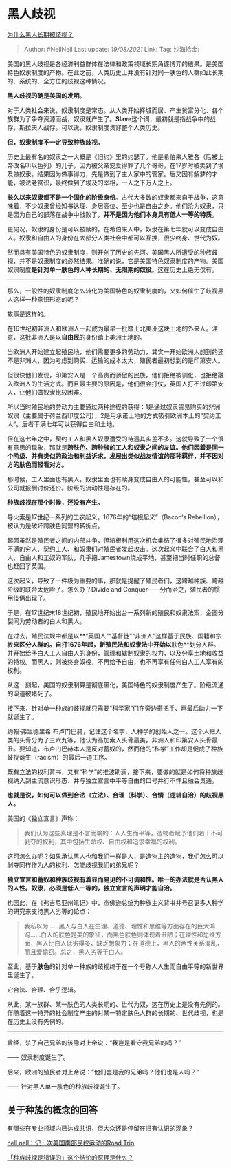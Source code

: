 # 黑人歧视
[为什么黑人长期被歧视？](https://www.zhihu.com/question/22698363/answer/615261939)

> Author: #NellNell
> Last update: *19/08/2021*
> Link:
> Tag:
> 沙海拾金:

美国的黑人歧视是各经济利益群体在法律和政策领域长期角逐博弈的结果。是美国特色奴隶制度的产物。在此之前，人类历史上并没有针对同一肤色的人群如此长期的、系统的、全方位的歧视这种情况。

**黑人歧视的确是美国的发明**。

对于人类社会来说，奴隶制度是常态。从人类开始择城而居、产生贫富分化、各个族群为了争夺资源而战，奴隶就产生了。**Slave**这个词，最初就是指战争中的战俘，斯拉夫人战俘。可以说，奴隶制度贯穿整个人类历史。

**但，奴隶制度不一定导致种族歧视。**

历史上最有名的奴隶之一大概是《旧约》里的约瑟了。他是希伯来人雅各（后被上帝改名叫以色列）的儿子，因为被父亲宠爱得罪了几个哥哥，在17岁时被卖到了埃及做奴隶。结果因为做事得力，先是做到了主人家中的管家。后又因有解梦的才能，被法老赏识，最终做到了埃及的宰相，一人之下万人之上。

**长久以来奴隶都不是一个固化的阶级身份**。古代大多数的奴隶都来自于战争，这意味着，不少奴隶曾经知书达理、身居高位、至少也是自由之身。他们沦为奴隶，只是因为自己的部落在战争中战败了，**并不是因为他们本身具有低人一等的特质**。

更何况，奴隶的身份是可以被赎的，在希伯来人中，奴隶在第七年就可以变成自由人。奴隶和自由人的身份在大部分人类社会中都可以互换，很少终身、世代为奴。

然而具有美国特色的奴隶制度，则开创了历史的先河。美国黑人所遭受的种族歧视，并不是奴隶制度的必然结果。准确的说，它是美国特色奴隶制度的产物。美国奴隶制度**是针对单一肤色的人种长期的、无限期的奴役**。这在历史上绝无仅有。

---

那么，一般性的奴隶制度怎么转化为美国特色的奴隶制度的，又如何催生了歧视黑人这样一种意识形态的呢？

故事是这样的。

在16世纪初非洲人和欧洲人一起成为最早一批踏上北美洲这块土地的外来人。注意，这批非洲人是以**自由民**的身份踏上美洲土地的。

当欧洲人开始建立起殖民地，他们需要更多的劳动力，其实一开始欧洲人想到的还不是非洲人，因为考虑到购买、运输的成本太大，殖民者最初想到的是印第安人。

但很快他们发现，印第安人是一个高贵而骄傲的民族，他们拒绝被驯化，也拒绝融入欧洲人的生活方式。而且最主要的原因是，他们很会打仗，英国人打不过印第安人，让他们做奴隶比较困难。

所以当时殖民地的劳动力主要通过两种途径的获得：1是通过奴隶贸易购买的非洲奴隶（主要属于荷兰西印度公司），2是用承诺土地的方式吸引欧洲本土的“契约工人”。后者干满七年可以获得自由和土地。

但在这七年之中，契约工人和黑人奴隶遭受的待遇其实差不多。这就导致了一个很有意思的现象，那就是**跨肤色、跨种族的工人和奴隶之间的友谊。他们因着是同一个阶级、并有类似的政治和利益诉求，发展出类似战友情谊的那种羁绊，并不因对方的肤色而轻看对方。**

那时候，工人里面也有黑人，奴隶里面也有赎身变成自由人的可能性，甚至可以和公司就报酬讨价还价。阶级的流动性是存在的。

**种族歧视在那个时候，还没有产生。**

导火索是17世纪一系列的工农起义。1676年的“培根起义”（Bacon‘s Rebellion），被认为是破坏跨肤色同盟的转折点。

起因虽然是殖民者之间的内部斗争，但培根利用这次机会集结了很多对殖民地治理不满的穷人、契约工人、和奴隶们对殖民者发起攻击。这次起义中联合了白人和黑人、自由人和工奴的军队，几乎把Jamestown烧成平地，甚至把当时任职的总督也赶回了英国。

这次起义，导致了一件极为重要的事，那就是提醒了殖民者们，这跨越种族、跨越阶级的联合太危险了。怎么办？Divide and Conquer——分而治之，殖民者的惯用伎俩出现了。

于是，在17世纪末18世纪初，殖民地开始出台一系列新的殖民和奴隶法案，企图分裂同为劳动者的白人和黑人。

在过去，殖民法规中都是以**“英国人”“基督徒”“非洲人”这样基于民族、国籍和宗教**来区分人群的。自打1676年起，新殖民法和奴隶法中开始以**肤色**划分人群。并开始给予白人工人自由人的身份，管理和辖制奴隶的权力，以及分享土地和收益的特权。而黑人，则被终身奴役，不再给予自由，也不再享有任何白人工人享有的权利。

从这一刻起，美国的奴隶制算是彻底黑化，美国特色的奴隶制度产生了。阶级流通的渠道被堵死了。

接下来，针对单一种族的歧视就只需要“科学家”们在旁边搭把手、再最后助力一下就诞生了。

约翰·弗里德里希·布卢门巴赫，记住这个名字，人种学的创始人之一。这个人把人类的头骨分为了三六九等，他认为高加索人头骨最美，非洲人和印第安人头骨最丑。要知道，布卢门巴赫本人是反对蓄奴的，然而他的“科学”工作却是促成了种族歧视诞生（racism）的最后一道工序。

既有立法的权利背书，又有“科学”的推波助澜，接下来，要做的就是如何将种族歧视纳入到主流意识形态、并与独立宣言中平等自由的口号并行不悖且融会贯通。

**也就是说，如何可以做到合法（立法）、合理（科学）、合情（逻辑自洽）的歧视黑人。**

美国的《独立宣言》声称：

> 我们认为这些真理是不言而喻的：人人生而平等，造物者赋予他们若干不可剥夺的权利，其中包括生命权、自由权和追求幸福的权利。

这可怎么办呢？如果承认黑人也和我们一样是人，是造物主的造物，我们怎么可以剥夺同样作为人的权利、怎能歧视我们的弟兄呢？

**独立宣言和蓄奴和种族歧视有着显而易见的不可调和性。唯一的办法就是否认黑人的人性。奴隶，必须是低人一等的，独立宣言的声明才能自洽。**

也因此，在《弗吉尼亚州笔记》中，杰佛逊总统为种族主义背书并号召更多人种学的研究来支持黑人劣等的论点：

> 我私以为……黑人与白人在生理、道德、理性和思维等方面存在的巨大鸿沟……白人的肤色是美的象征，而黑色肤色则体现着丑陋；在理性和思维方面，黑人比白人低劣得多，缺乏想象力；在道德上，黑人的两性关系混乱，而且爱偷窃。总之，黑人劣等于白人。

至此，基于**肤色**的针对单一种族的歧视终于在一个号称人人生而自由平等的新世界里诞生了。

它合法、合理、合乎逻辑。

从此，某一族群、某一肤色的人类长期的、世代为奴，这在历史上是没有先例的。伴随着这一特异的社会制度产生的对某一特定肤色人群的长期的、世代歧视，也是在历史上没有先例的。

---

曾经，杀了自己兄弟的该隐对上帝说：“我岂是看守我兄弟的吗？”

—— 奴隶制度诞生了。

后来，欧洲的殖民者对上帝说：”他们岂是我的兄弟吗？他们也是人吗？”

—— 针对黑人单一肤色的种族歧视诞生了。

## 关于种族的概念的回答

[有哪些在专业领域内已达成共识，但大众还是停留在旧有认识的现象？](https://www.zhihu.com/question/266712170/answer/318123634)

[nell nell：记一次美国南部民权运动的Road Trip](https://zhuanlan.zhihu.com/p/55510867)

[「种族歧视是错误的」这个结论的原理是什么？](https://www.zhihu.com/question/343791709/answer/814480186)

